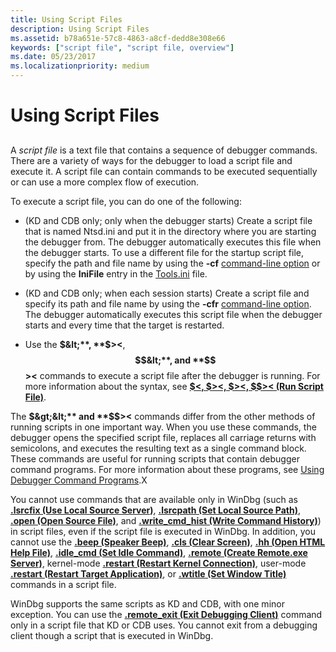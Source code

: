 ```yaml
---
title: Using Script Files
description: Using Script Files
ms.assetid: b78a651e-57c8-4863-a8cf-dedd8e308e66
keywords: ["script file", "script file, overview"]
ms.date: 05/23/2017
ms.localizationpriority: medium
---
```


# Using Script Files


## <span id="ddk_using_script_files_dbg"></span><span id="DDK_USING_SCRIPT_FILES_DBG"></span>


A *script file* is a text file that contains a sequence of debugger commands. There are a variety of ways for the debugger to load a script file and execute it. A script file can contain commands to be executed sequentially or can use a more complex flow of execution.

To execute a script file, you can do one of the following:

-   (KD and CDB only; only when the debugger starts) Create a script file that is named Ntsd.ini and put it in the directory where you are starting the debugger from. The debugger automatically executes this file when the debugger starts. To use a different file for the startup script file, specify the path and file name by using the **-cf** [command-line option](command-line-options.md) or by using the **IniFile** entry in the [Tools.ini](configuring-tools-ini.md) file.

-   (KD and CDB only; when each session starts) Create a script file and specify its path and file name by using the **-cfr** [command-line option](command-line-options.md). The debugger automatically executes this script file when the debugger starts and every time that the target is restarted.

-   Use the **$&lt;**, **$&gt;&lt;**, **$$&lt;**, and **$$&gt;&lt;** commands to execute a script file after the debugger is running. For more information about the syntax, see [**$&lt;, $&gt;&lt;, $&gt;&lt;, $$&gt;&lt; (Run Script File)**](-----------------------a---run-script-file-.md).

The **$&gt;&lt;** and **$$&gt;&lt;** commands differ from the other methods of running scripts in one important way. When you use these commands, the debugger opens the specified script file, replaces all carriage returns with semicolons, and executes the resulting text as a single command block. These commands are useful for running scripts that contain debugger command programs. For more information about these programs, see [Using Debugger Command Programs](using-debugger-command-programs.md).X

You cannot use commands that are available only in WinDbg (such as [**.lsrcfix (Use Local Source Server)**](-srcfix---lsrcfix--use-source-server-.md), [**.lsrcpath (Set Local Source Path)**](-srcpath---lsrcpath--set-source-path-.md), [**.open (Open Source File)**](-open--open-source-file-.md), and [**.write\_cmd\_hist (Write Command History)**](-write-cmd-hist--write-command-history-.md)) in script files, even if the script file is executed in WinDbg. In addition, you cannot use the [**.beep (Speaker Beep)**](-beep--speaker-beep-.md), [**.cls (Clear Screen)**](-cls--clear-screen-.md), [**.hh (Open HTML Help File)**](-hh--open-html-help-file-.md), [**.idle\_cmd (Set Idle Command)**](-idle-cmd--set-idle-command-.md), [**.remote (Create Remote.exe Server)**](-remote--create-remote-exe-server-.md), kernel-mode [**.restart (Restart Kernel Connection)**](-restart--restart-kernel-connection-.md), user-mode [**.restart (Restart Target Application)**](-restart--restart-target-application-.md), or [**.wtitle (Set Window Title)**](-wtitle--set-window-title-.md) commands in a script file.

WinDbg supports the same scripts as KD and CDB, with one minor exception. You can use the [**.remote\_exit (Exit Debugging Client)**](-remote-exit--exit-debugging-client-.md) command only in a script file that KD or CDB uses. You cannot exit from a debugging client though a script that is executed in WinDbg.

 

 





